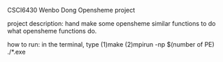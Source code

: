 CSCI6430
Wenbo Dong
Opensheme project

project description:
hand make some opensheme similar functions to do what opensheme functions do.

how to run:
in the terminal, type
(1)make
(2)mpirun -np $(number of PE) ./*.exe
